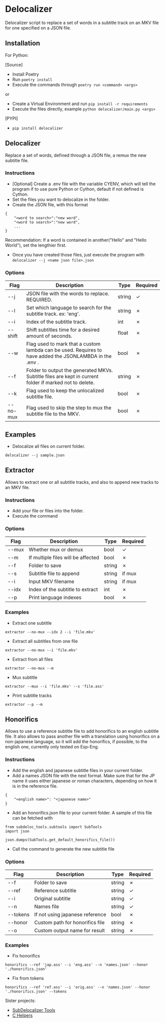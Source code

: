 Delocalizer
===========

Delocalizer script to replace a set of words in a subtitle track on an MKV file for one specified on a JSON file.

## Installation
For Python:

[Source]
- Install Poetry
- Run `poetry install`
- Execute the commands through `poetry run <command> <args>`

or

- Create a Virtual Environment and run `pip install -r requirements`
- Execute the files directly, example `python delocalizer/main.py <args>`

[PYPI]
- `pip install delocalizer`

## Delocalizer

Replace a set of words, defined through a JSON file, a remux the new subtitle file.

### Instructions

- [Optional] Create a .env file with the variable CYENV, which will tell the program if to use pure Python or Cython, default if not defined is Cython.
- Set the files you want to delocalize in the folder.
- Create the JSON file, with this format
```
{
    "<word to search>":"new word",
    "<word to search>":"new word",
    ...
}
```

Recommendation: If a word is contained in another("Hello" and "Hello World"), set the lengthier first.
- Once you have created those files, just execute the program with `delocalizer --j <name json file>.json`

### Options
| Flag     | Description                                                                                             | Type   | Required |
|----------|---------------------------------------------------------------------------------------------------------|--------|----------|
| --j      | JSON file with the words to replace. REQUIRED.                                                          | string |     ✓    |
| --l      | Set which language to search for the subtitle track. ex: 'eng'.                                         | string |     ✗    |
| --i      | Index of the subtitle track.                                                                            | int    |     ✗    |
| --shift  | Shift subtitles time for a desired amount of seconds.                                                   | float  |     ✗    |
| --w      | Flag used to mark that a custom lambda can be used. Requires to have added the JSONLAMBDA in the .env . | bool   |     ✗    |
| --f      | Folder to output the generated MKVs. Subtitle files are kept in current folder if marked not to delete. | string |     ✗    |
| --k      | Flag used to keep the unlocalized subtitle file.                                                        | bool   |     ✗    |
| --no-mux | Flag used to skip the step to mux the subtitle file to the MKV.                                         | bool   |     ✗    |

## Examples

- Delocalize all files on current folder.
```
delocalizer --j sample.json
```


## Extractor

Allows to extract one or all subtitle tracks, and also to append new tracks to an MKV file.

### Instructions

- Add your file or files into the folder.
- Execute the command

### Options
| Flag  | Description                        | Type   | Required |
|-------|------------------------------------|--------|----------|
| --mux | Whether mux or demux               | bool   | ✓        |
| --m   | If multiple files will be affected | bool   | ✗        |
| --f   | Folder to save                     | string | ✗        |
| --s   | Subtitle file to append            | string | if mux   |
| --i   | Input MKV filename                 | string | if mux   |
| --idx | Index of the subtitle to extract   | int    | ✗        |
| --p   | Print language indexes             | bool   | ✗        |

### Examples

- Extract one subtitle
```
extractor --no-mux --idx 2 --i 'file.mkv'
```

- Extract all subtitles from one file
```
extractor --no-mux --i 'file.mkv'
```

- Extract from all files
```
extractor --no-mux --m
```

- Mux subtitle
```
extractor --mux --i 'file.mkv' --s 'file.ass'
```

- Print subtitle tracks
```
extractor --p --m
```


## Honorifics

Allows to use a reference subtitle file to add honorifics to an english subtitle file. It also allows to pass another file with a translation using honorifics on a non-japanese language, so it will add the honorifics, if possible, to the english one, currently only tested on Esp-Eng.

### Instructions

- Add the english and japanese subtitle files in your current folder.
- Add a names JSON file with the next format. Make sure that for the JP name it uses either japanese or roman characters, depending on how it is in the reference file.
```
{
    "<english name>": "<japanese name>"
}
```
- Add an honorifics.json file to your current folder. A sample of this file can be fetched with
```
from subdeloc_tools.subtools import SubTools
import json

json.dumps(SubTools.get_default_honorifics_file())
```
- Call the command to generate the new subtitle file

### Options
| Flag     | Description                     | Type   | Required |
|----------|---------------------------------|--------|----------|
| --f      | Folder to save                  | string | ✗        |
| --ref    | Reference subtitle              | string | ✓        |
| --i      | Original subtitle               | string | ✓        |
| --n      | Names file                      | string | ✓        |
| --tokens | If not using japanese reference | bool   | ✗        |
| --honor  | Custom path for honorifics file | string | ✗        |
| --o      | Custom output name for result   | string | ✗        |

### Examples

- Fix honorifics
```
honorifics --ref 'jap.ass' --i 'eng.ass' --n 'names.json' --honor './honorifics.json'
```

- Fix from tokens
```
honorifics --ref 'ref.ass' --i 'orig.ass' --n 'names.json' --honor './honorifics.json' --tokens
```

Sister projects:
- [SubDelocalizer Tools](https://github.com/EfronC/subdeloc_tools)
- [C Helpers](https://github.com/EfronC/subdeloc_helper)